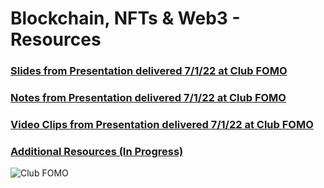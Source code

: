 # Blockchain, NFTs &amp; Web3 - Resources

### [Slides from Presentation delivered 7/1/22 at Club FOMO](https://github.com/bemeadows/Web3/blob/main/Blockchain%2C%20NFTs%20%26%20Web3%20-%20Part%201%20-%20Slides.pdf)

### [Notes from Presentation delivered 7/1/22 at Club FOMO](https://github.com/bemeadows/Web3/blob/main/Blockchain,%20NFTs%20&%20Web3%20-%20Part%201%20-%20Notes.md)

### [Video Clips from Presentation delivered 7/1/22 at Club FOMO](https://youtube.com/playlist?list=PL-caOdqO4A8ffp9jer5OCxodxzs97ynpe)

### [Additional Resources (In Progress)](https://github.com/bemeadows/Web3/tree/main/Resources#readme)

![Club FOMO](https://github.com/bemeadows/Web3/blob/main/Photos/Club%20FOMO.jpg)
